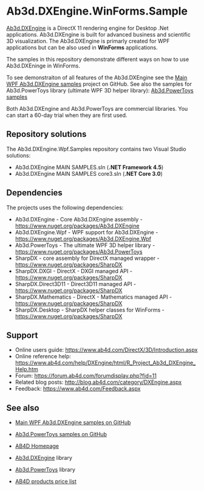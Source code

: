 # Ab3d.DXEngine.WinForms.Sample

[Ab3d.DXEngine](https://www.ab4d.com/DXEngine.aspx) is a DirectX 11 rendering engine for Desktop .Net applications. Ab3d.DXEngine is built for advanced business and scientific 3D visualization. The Ab3d.DXEngine is primarly created for WPF applications but can be also used in **WinForms** applications.

The samples in this repository demonstrate different ways on how to use Ab3d.DXEninge in WinForms.

To see demonstraiton of all features of the Ab3d.DXEngine see the [Main WPF Ab3d.DXEngine samples](https://github.com/ab4d/Ab3d.DXEngine.Wpf.Samples) project on GitHub. See also the samples for Ab3d.PowerToys library (ultimate WPF 3D helper library): [Ab3d.PowerToys samples](https://github.com/ab4d/Ab3d.PowerToys.Wpf.Samples)

Both Ab3d.DXEngine and Ab3d.PowerToys are commercial libraries. You can start a 60-day trial when they are first used.

## Repository solutions

The Ab3d.DXEngine.Wpf.Samples repository contains two Visual Studio solutions:
* Ab3d.DXEngine MAIN SAMPLES.sln (**.NET Framework 4.5**)
* Ab3d.DXEngine MAIN SAMPLES core3.sln (**.NET Core 3.0**)

## Dependencies

The projects uses the following dependencies:
* Ab3d.DXEngine - Core Ab3d.DXEngine assembly - https://www.nuget.org/packages/Ab3d.DXEngine
* Ab3d.DXEngine.Wpf - WPF support for Ab3d.DXEngine - https://www.nuget.org/packages/Ab3d.DXEngine.Wpf
* Ab3d.PowerToys - The ultimate WPF 3D helper library - https://www.nuget.org/packages/Ab3d.PowerToys
* SharpDX - core assembly for DirectX managed wrapper - https://www.nuget.org/packages/SharpDX
* SharpDX.DXGI - DirectX - DXGI managed API - https://www.nuget.org/packages/SharpDX
* SharpDX.Direct3D11 - Direct3D11 managed API - https://www.nuget.org/packages/SharpDX
* SharpDX.Mathematics - DirectX - Mathematics managed API - https://www.nuget.org/packages/SharpDX
* SharpDX.Desktop - SharpDX helper classes for WinForms - https://www.nuget.org/packages/SharpDX

## Support

* Online users guide: https://www.ab4d.com/DirectX/3D/Introduction.aspx
* Online reference help: https://www.ab4d.com/help/DXEngine/html/R_Project_Ab3d_DXEngine_Help.htm
* Forum: https://forum.ab4d.com/forumdisplay.php?fid=11
* Related blog posts: http://blog.ab4d.com/category/DXEngine.aspx
* Feedback: https://www.ab4d.com/Feedback.aspx

## See also

* [Main WPF Ab3d.DXEngine samples on GitHub](https://github.com/ab4d/Ab3d.DXEngine.Wpf.Samples)
* [Ab3d.PowerToys samples on GitHub](https://github.com/ab4d/Ab3d.PowerToys.Wpf.Samples)

* [AB4D Homepage](https://www.ab4d.com/)
* [Ab3d.DXEngine](https://www.ab4d.com/DXEngine.aspx) library
* [Ab3d.PowerToys](https://www.ab4d.com/PowerToys.aspx) library

* [AB4D products price list](https://www.ab4d.com/Purchase.aspx#DXEngine)
